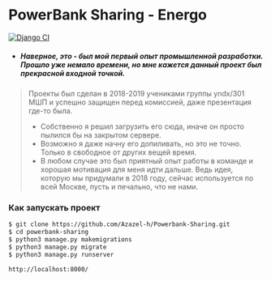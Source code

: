 # PowerBank Sharing - Energo
[![Django CI](https://github.com/Azazel-h/Powerbank-Sharing/actions/workflows/django.yml/badge.svg)](https://github.com/Azazel-h/Powerbank-Sharing/actions/workflows/django.yml)
- ##### Наверное, это - был мой первый опыт промышленной разработки. Прошло уже немало времени, но мне кажется данный проект был прекрасной входной точкой.
> Проекты был сделан в 2018-2019 учениками группы yndx/301 МШП и успешно защищен перед комиссией, даже презентация где-то была.
> - Собственно я решил загрузить его сюда, иначе он просто пылился бы на закрытом сервере.
> - Возможно я даже начну его допиливать, но это не точно. Только в свободное от других вещей время.
> - В любом случае это был приятный опыт работы в команде и хорошая мотивация для меня идти дальше. Ведь идея, которую мы придумали в 2018 году, сейчас используется по всей Москве, пусть и печально, что не нами.

### Как запускать проект

```sh
$ git clone https://github.com/Azazel-h/Powerbank-Sharing.git
$ cd powerbank-sharing
$ python3 manage.py makemigrations
$ python3 manage.py migrate
$ python3 manage.py runserver
```
`http://localhost:8000/`
